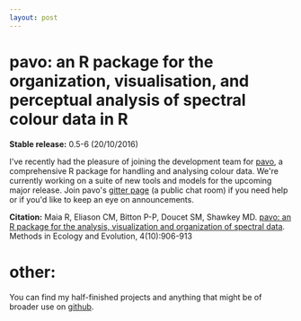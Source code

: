 ```yaml
---
layout: post
---
```

# pavo: an R package for the organization, visualisation, and perceptual analysis of spectral colour data in R

**Stable release:** 0.5-6 (20/10/2016)

I've recently had the pleasure of joining the development team for [pavo](http://dx.doi.org/10.1111/2041-210X.12069), a comprehensive R package for handling and analysing colour data. We're currently working on a suite of new tools and models for the upcoming major release. Join pavo's [gitter page](https://gitter.im/r-pavo/help) (a public chat room) if you need help or if you'd like to keep an eye on announcements.

**Citation:** Maia R, Eliason CM, Bitton P-P, Doucet SM, Shawkey MD. [pavo: an R package for the analysis, visualization and organization of spectral data](http://dx.doi.org/10.1111/2041-210X.12069). Methods in Ecology and Evolution, 4(10):906-913

# other:

You can find my half-finished projects and anything that might be of broader use on [github](https://github.com/thomased).

